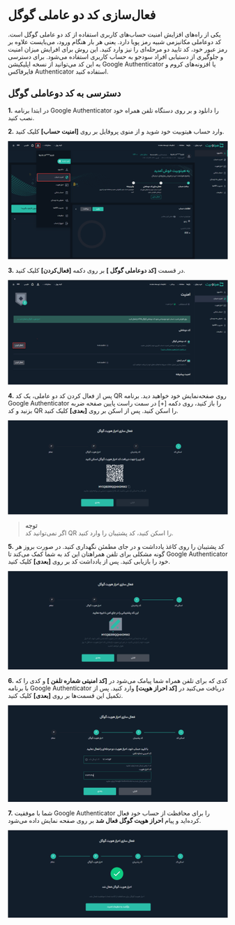 # فعال‌سازی کد دو عاملی گوگل 

یکی از راه‌های افزایش امنیت حساب‌های کاربری استفاده از کد دو عاملی گوگل است. کد دوعاملی مکانیزمی شبیه رمز پویا دارد. یعنی  هر بار هنگام ورود، می‌بایست علاوه بر رمز عبور خود، کد تایید دو مرحله‌ای را نیز وارد کنید. این روش برای افرایش میزان امنیت و جلوگیری از دستیابی افراد سودجو به حساب کاربری استفاده می‌شود. برای دسترسی به این کد می‌توانید از نسخه اپلیکیشن Google Authenticator یا افزونه‌های کروم و فایرفاکس Authenticator استفاده کنید. 

## دسترسی به کد دوعاملی گوگل

**1.**	در ابتدا برنامه Google Authenticator را دانلود و بر روی دستگاه تلفن همراه خود نصب کنید.

**2.**	وارد حساب هیتوبیت خود شوید و از منوی پروفایل بر روی **[امنیت حساب]** کلیک کنید.

![امنیت حساب](./Images/account-security.png)

**3.**	در قسمت **[کد دوعاملی گوگل ]**  بر روی دکمه **[فعال‌کردن]** کلیک کنید.

![فعال‌کردن کد دوعاملی گوگل](./Images/activate-2FA.png)

**4.** پس از فعال کردن کد دو عاملی، یک کد QR روی صفحه‌نمایش خود خواهید دید. برنامه Google Authenticator را باز کنید، روی دکمه [+] در سمت راست پایین صفحه ضربه بزنید و کد QR را اسکن کنید. پس از اسکن بر روی **[بعدی]** کلیک کنید.

![اسکن کد QR](./Images/scan-code.png)

> **توجه**<br>اگر نمی‌توانید کد
 QR را اسکن کنید، کد پشتیبان را وارد کنید.

**5.**  کد پشتیبان را روی کاغذ یادداشت و در جای مطمئن نگهداری کنید. در صورت بروز هر گونه مشکلی برای تلفن همراهتان این کد به شما کمک می‌کند تا Google Authenticator خود را بازیابی کنید. پس از یادداشت کد بر روی **[بعدی]** کلیک کنید.

![کد پشتیبان](./Images/save-backup-code.png)

**6.**  کدی که برای تلفن همراه شما پیامک می‌شود  در   **[کد امنیتی شماره تلفن ]** و کدی را که با برنامه  Google Authenticator دریافت می‌کنید در  **[کد احراز هویت]** وارد کنید. پس از تکمیل این قسمت‌ها بر روی **[بعدی]** کلیک کنید.

![ورود کدهای امنیتی](./Images/google-authentication.png)

**7.**  شما با موفقیت Google Authenticator را برای محافظت از حساب خود فعال کرده‌اید و پیام **احراز هویت گوگل فعال شد** بر روی صفحه نمایش داده می‌شود.

![اتمام فعال‌سازی کد دوعاملی](./Images/finished-google-authentication.png)

